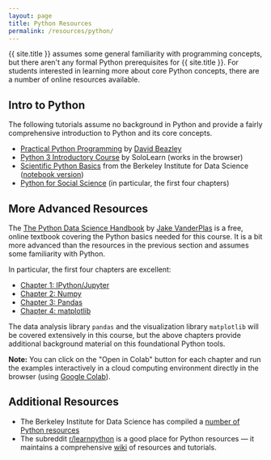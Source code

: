 ```yaml
---
layout: page
title: Python Resources
permalink: /resources/python/
---
```


{{ site.title }} assumes some general familiarity with programming concepts, but there aren't any formal Python prerequisites for {{ site.title }}. For students interested in learning more about core Python concepts, there are a number of online resources available.

## Intro to Python

The following tutorials assume no background in Python and provide a fairly comprehensive introduction to Python and its core concepts.

- [Practical Python Programming](https://dabeaz-course.github.io/practical-python/Notes/Contents.html) by [David Beazley](https://twitter.com/dabeaz)
- [Python 3 Introductory Course](https://www.sololearn.com/Course/Python/) by SoloLearn (works in the browser)
- [Scientific Python Basics](https://bids.github.io/2016-01-14-berkeley/python/00-python-intro.html) from the Berkeley Institute for Data Science ([notebook version](https://bids.github.io/2016-01-14-berkeley/python/00-python-intro.ipynb))
- [Python for Social Science](https://gawron.sdsu.edu/python_for_ss/course_core/book_draft/index.html) (in particular, the first four chapters)

## More Advanced Resources

The [The Python Data Science Handbook](https://jakevdp.github.io/PythonDataScienceHandbook/) by [Jake VanderPlas](https://twitter.com/jakevdp) is a free, online textbook covering the Python basics needed for this course. It is a bit more advanced than the resources in the
previous section and assumes some familiarity with Python.

In particular, the first four chapters are excellent:

- [Chapter 1: IPython/Jupyter](https://jakevdp.github.io/PythonDataScienceHandbook/01.00-ipython-beyond-normal-python.html)
- [Chapter 2: Numpy](https://jakevdp.github.io/PythonDataScienceHandbook/02.00-introduction-to-numpy.html)
- [Chapter 3: Pandas](https://jakevdp.github.io/PythonDataScienceHandbook/03.00-introduction-to-pandas.html)
- [Chapter 4: matplotlib](https://jakevdp.github.io/PythonDataScienceHandbook/04.00-introduction-to-matplotlib.html)

The data analysis library `pandas` and the visualization library `matplotlib` will be covered extensively in this course, but the above chapters provide additional background material on this foundational Python tools.

**Note:** You can click on the "Open in Colab" button for each chapter and run the examples interactively in a cloud computing environment directly in the browser (using [Google Colab](https://colab.research.google.com)).

## Additional Resources

- The Berkeley Institute for Data Science has compiled a [number of Python resources](http://python.berkeley.edu/resources/)
- The subreddit [r/learnpython](https://www.reddit.com/r/learnpython) is a good place for Python resources — it maintains a comprehensive [wiki](https://www.reddit.com/r/learnpython/wiki/index) of resources and tutorials.
